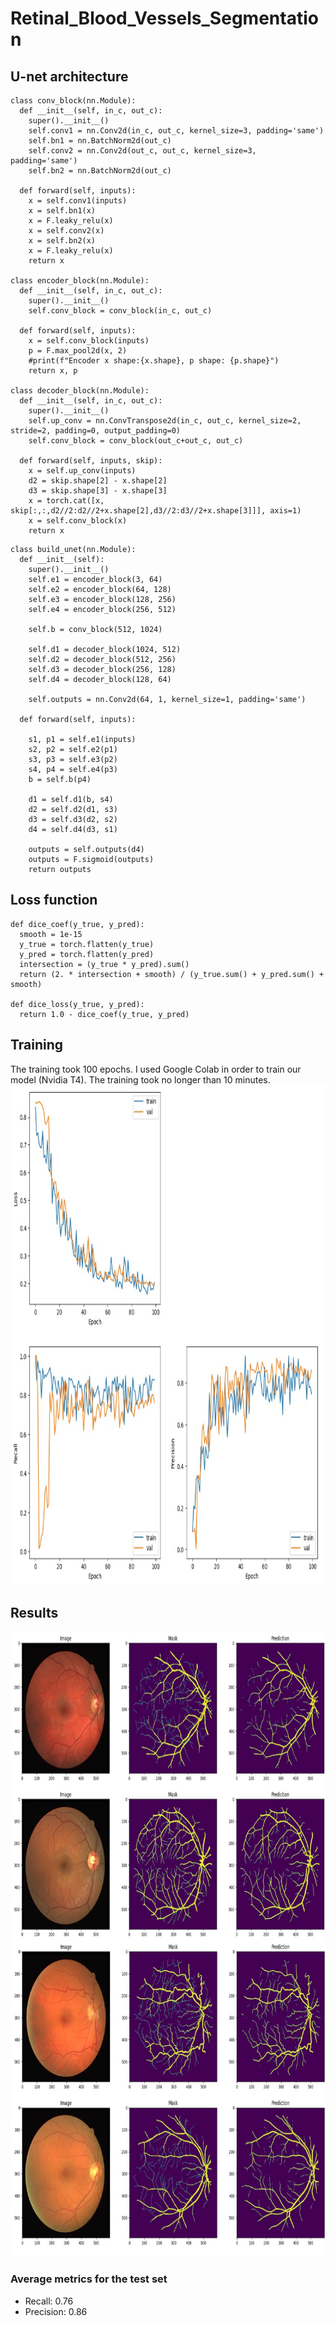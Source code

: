 # Retinal_Blood_Vessels_Segmentation

## U-net architecture
```
class conv_block(nn.Module):
  def __init__(self, in_c, out_c):
    super().__init__()
    self.conv1 = nn.Conv2d(in_c, out_c, kernel_size=3, padding='same')
    self.bn1 = nn.BatchNorm2d(out_c)
    self.conv2 = nn.Conv2d(out_c, out_c, kernel_size=3, padding='same')
    self.bn2 = nn.BatchNorm2d(out_c)

  def forward(self, inputs):
    x = self.conv1(inputs)
    x = self.bn1(x)
    x = F.leaky_relu(x)
    x = self.conv2(x)
    x = self.bn2(x)
    x = F.leaky_relu(x)
    return x

class encoder_block(nn.Module):
  def __init__(self, in_c, out_c):
    super().__init__()
    self.conv_block = conv_block(in_c, out_c)

  def forward(self, inputs):
    x = self.conv_block(inputs)
    p = F.max_pool2d(x, 2)
    #print(f"Encoder x shape:{x.shape}, p shape: {p.shape}")
    return x, p

class decoder_block(nn.Module):
  def __init__(self, in_c, out_c):
    super().__init__()
    self.up_conv = nn.ConvTranspose2d(in_c, out_c, kernel_size=2, stride=2, padding=0, output_padding=0)
    self.conv_block = conv_block(out_c+out_c, out_c)

  def forward(self, inputs, skip):
    x = self.up_conv(inputs)
    d2 = skip.shape[2] - x.shape[2]
    d3 = skip.shape[3] - x.shape[3]
    x = torch.cat([x, skip[:,:,d2//2:d2//2+x.shape[2],d3//2:d3//2+x.shape[3]]], axis=1)
    x = self.conv_block(x)
    return x
```

```
class build_unet(nn.Module):
  def __init__(self):
    super().__init__()
    self.e1 = encoder_block(3, 64)
    self.e2 = encoder_block(64, 128)
    self.e3 = encoder_block(128, 256)
    self.e4 = encoder_block(256, 512)

    self.b = conv_block(512, 1024)

    self.d1 = decoder_block(1024, 512)
    self.d2 = decoder_block(512, 256)
    self.d3 = decoder_block(256, 128)
    self.d4 = decoder_block(128, 64)

    self.outputs = nn.Conv2d(64, 1, kernel_size=1, padding='same')

  def forward(self, inputs):

    s1, p1 = self.e1(inputs)
    s2, p2 = self.e2(p1)
    s3, p3 = self.e3(p2)
    s4, p4 = self.e4(p3)
    b = self.b(p4)
    
    d1 = self.d1(b, s4)
    d2 = self.d2(d1, s3)
    d3 = self.d3(d2, s2)
    d4 = self.d4(d3, s1)

    outputs = self.outputs(d4)
    outputs = F.sigmoid(outputs)
    return outputs
```
## Loss function
```
def dice_coef(y_true, y_pred):
  smooth = 1e-15
  y_true = torch.flatten(y_true)
  y_pred = torch.flatten(y_pred)
  intersection = (y_true * y_pred).sum()
  return (2. * intersection + smooth) / (y_true.sum() + y_pred.sum() + smooth)

def dice_loss(y_true, y_pred):
  return 1.0 - dice_coef(y_true, y_pred)
```

## Training
The training took 100 epochs. I used Google Colab in order to train our model (Nvidia T4). The training took no longer than 10 minutes.
<img src="https://github.com/jedrzej-put/Retinal_Blood_Vessels_Segmentation/blob/main/plots/metrics.jpg" width="800" height="800"  title="xD">

## Results
<img src="https://github.com/jedrzej-put/Retinal_Blood_Vessels_Segmentation/blob/main/plots/results.jpg" width="800" height="1000"  title="xD">

### Average metrics for the test set
- Recall: 0.76
- Precision: 0.86



